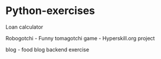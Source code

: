 # Python-exercises

Loan calculator

Robogotchi - Funny tomagotchi game - Hyperskill.org project

blog - food blog backend exercise
